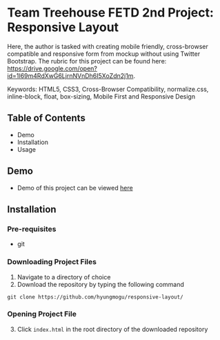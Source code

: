 # Team Treehouse FETD 2nd Project: Responsive Layout

Here, the author is tasked with creating mobile friendly, cross-browser compatible and responsive form from mockup without using Twitter Bootstrap. The rubric for this project can be found here: https://drive.google.com/open?id=1I69m4RdXwG6LjrnNVnDh6I5XoZdn2j1m.

Keywords: HTML5, CSS3, Cross-Browser Compatibility, normalize.css, inline-block, float, box-sizing, Mobile First and Responsive Design

## Table of Contents
- Demo
- Installation
- Usage


## Demo
- Demo of this project can be viewed [here](https://hyungmogu.github.com/responsive-layout)

## Installation
### Pre-requisites
- git

### Downloading Project Files
1. Navigate to a directory of choice
2. Download the repository by typing the following command
```
git clone https://github.com/hyungmogu/responsive-layout/
```

### Opening Project File
3. Click `index.html` in the root directory of the downloaded repository

